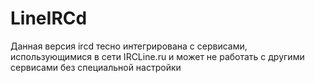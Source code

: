 LineIRCd
========

Данная версия ircd тесно интегрирована с сервисами, использующимися в сети IRCLine.ru и может не работать с другими сервисами без специальной настройки
